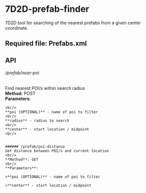 # 7D2D-prefab-finder
7D2D tool for searching of the nearest prefabs from a given center coordinate.


## **Required file: Prefabs.xml**


## API
###### /prefab/near-poi
Find nearest POI/s within search radius
<br/>
**Method**: POST
<br/>
**Parameters**: 
```
<br/>
**poi (OPTIONAL)** - name of poi to filter
<br/>
**radius** - radius to search
<br/>
**center** - start location / midpoint
<br/>


###### /prefab/poi-distance
Get distance between POI/s and current location
<br/>
**Method**: GET 
<br/>
**Parameters**: 

>**poi (OPTIONAL)** - name of poi to filter

>**center** - start location / midpoint